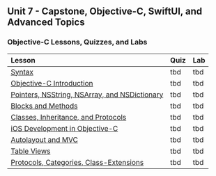 ## Unit 7 - Capstone, Objective-C, SwiftUI, and Advanced Topics

### Objective-C Lessons, Quizzes, and Labs 

| Lesson | Quiz | Lab |
|:------|:------|:------|
| [Syntax](./syntax) | tbd | tbd |
| [Objective-C Introduction](./Objective-C_Introduction.md) | tbd | tbd |
| [Pointers, NSString, NSArray, and NSDictionary](./Pointers-NSStrings-NSArray-NSDictionary.md) | tbd | tbd |
| [Blocks and Methods](./Functions-And-Blocks-In-ObjC.md) | tbd | tbd |
| [Classes, Inheritance, and Protocols](./Classes.md) | tbd | tbd |
| [iOS Development in Objective-C](./Introduction%20to%20iOS%20Development%20in%20Objective-C.md) | tbd | tbd |
| [Autolayout and MVC](https://github.com/C4Q/AC-iOS/tree/master/lessons/unit9/MVC-AutoLayout) | tbd | tbd |
| [Table Views](https://github.com/C4Q/AC-iOS/tree/master/lessons/unit9/TableViewIntro) | tbd | tbd |
| [Protocols, Categories, Class-Extensions](./Protocols_Categories_Class-Extensions.md) | tbd | tbd |
